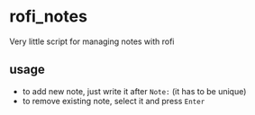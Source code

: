 # rofi_notes
Very little script for managing notes with rofi

## usage

* to add new note, just write it after `Note:` (it has to be unique)
* to remove existing note, select it and press `Enter`
